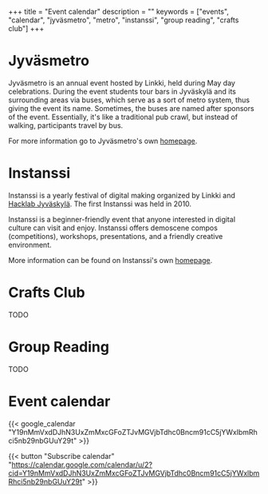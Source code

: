 +++
title = "Event calendar"
description = ""
keywords = ["events", "calendar", "jyväsmetro", "metro", "instanssi", "group reading", "crafts club"]
+++

# Jyväsmetro

Jyväsmetro is an annual event hosted by Linkki, held during May day celebrations. During the event students tour bars in Jyväskylä and its surrounding areas via buses, which serve as a sort of metro system, thus giving the event its name. Sometimes, the buses are named after sponsors of the event. Essentially, it's like a traditional pub crawl, but instead of walking, participants travel by bus.

For more information go to Jyväsmetro's own [homepage](https://jyvasmetro.fi/).

# Instanssi

Instanssi is a yearly festival of digital making organized by Linkki and [Hacklab Jyväskylä](https://jyväskylä.hacklab.fi/). The first Instanssi was held in 2010.

Instanssi is a beginner-friendly event that anyone interested in digital culture can visit and enjoy. Instanssi offers demoscene compos (competitions), workshops, presentations, and a friendly creative environment.

More information can be found on Instanssi's own [homepage](https://instanssi.org/).

# Crafts Club

TODO

# Group Reading

TODO

# Event calendar
{{< google_calendar "Y19nMmVxdDJhN3UxZmMxcGFoZTJvMGVjbTdhc0Bncm91cC5jYWxlbmRhci5nb29nbGUuY29t" >}}

{{< button "Subscribe calendar" "https://calendar.google.com/calendar/u/2?cid=Y19nMmVxdDJhN3UxZmMxcGFoZTJvMGVjbTdhc0Bncm91cC5jYWxlbmRhci5nb29nbGUuY29t" >}}
